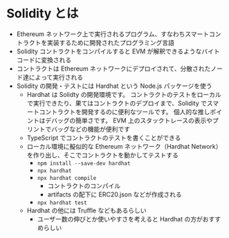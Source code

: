 # Solidity とは

- Ethereum ネットワーク上で実行されるプログラム、すなわちスマートコントラクトを実装するために開発されたプログラミング言語
- Solidity コントラクトをコンパイルすると EVM が解釈できるようなバイトコードに変換される
- コントラクトは Ethereum ネットワークにデプロイされて、分散されたノード達によって実行される
- Solidity の開発・テストには Hardhat という Node.js パッケージを使う
  - Hardhat は Solidty の開発環境です。 コントラクトのテストをローカルで実行できたり、果てはコントラクトのデプロイまで、Solidity でスマートコントラクトを開発するのに便利なツールです。 個人的な推しポイントはデバッグの簡単さです。 EVM 上のスタックトレースの表示やプリントでバッグなどの機能が便利です
  - TypeScript でコントラクトのテストを書くことができる
  - ローカル環境に擬似的な Ethereum ネットワーク（Hardhat Network）を作り出し、そこでコントラクトを動かしてテストする
    - `npm install --save-dev hardhat`
    - `npx hardhat`
    - `npx hardhat compile`
      - コントラクトのコンパイル
      - artifacts の配下に ERC20.json などが作成される
    - `npx hardhat test`
  - Hardhat の他には Truffle などもあるらしい
    - ユーザー数の伸びとか使いやすさを考えると Hardhat の方がおすすめらしい
